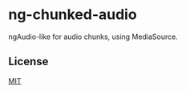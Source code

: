 # ng-chunked-audio

ngAudio-like for audio chunks, using MediaSource.

## License

[MIT](LICENSE.md)
